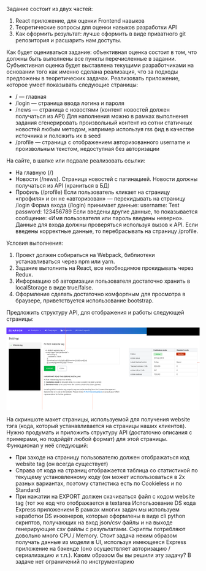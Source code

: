 Задание состоит из двух частей:
1. React приложение, для оценки Frontend навыков
2. Теоретические вопросы для оценки навыков разработки API
3. Как оформить результат: лучше оформить в виде приватного git репозитория и расшарить нам доступы.

Как будет оцениваться задание: объективная оценка состоит в том, что должны быть выполнены все пункты перечисленные в задании. Субъективная оценка будет выставлена текущими разработчиками на основании того как именно сделана реализация, что за подходы предложены в теоретических задачах.
Реализовать приложение, которое умеет показывать следующие страницы:
   * / — главная
   * /login — страница ввода логина и пароля
   * /news — страница с новостями (контент новостей должен получаться из API)
   Для наполнения можно в рамках выполнения задания сгенерировать произвольный контент из сотни статичных новостей любым методом, например используя rss фид в качестве источника и положить их в seed
   * /profile — страница с отображением авторизованного username и произвольным текстом, недоступная без авторизации
   
   На сайте, в шапке или подвале реализовать ссылки:
   * На главную (/)
   * Новости (/news). Страница новостей с пагинацией. Новости должны получаться из API (храниться в БД)
   * Профиль (/profile)
      Если пользователь кликает на страницу «профиля» и он не «авторизован» — перекидывать на страницу /login
      Форма входа (/login) принимает данные:
      username: Test
      password: 123456789
      Если введены другие данные, то показывается сообщение: «Имя пользователя или пароль введены неверно». Данные для входа должны проверяться используя вызов к API.
      Если введены корректные данные, то перебрасывать на страницу /profile.
      
Условия выполнения:
1. Проект должен собираться на Webpack, библиотеки устанавливаться через npm или yarn.
2. Задание выполнить на React, все необходимое прокидывать через Redux.
3. Информацию об авторизации пользователя достаточно хранить в localStorage в
   виде true/false.
4. Оформление сделать достаточно комфортным для просмотра в браузере,
   приветствуется использование bootstrap.
   
Предложить структуру API, для отображения и работы следующей страницы:

![Скриншот](readme.png "Скриншот")
   
На скриншоте макет страницы, используемой для получения website тэга (кода, который устанавливается на страницы наших клиентов). Нужно продумать и приложить структуру API (достаточно описания c примерами, но подойдёт любой формат) для этой страницы.
Функционал у неё следующий:
* При заходе на страницу пользователю должен отображаться код website tag (он
   всегда существует)
* Справа от кода на страниц отображается таблица со статистикой по текущему
   установленному коду (он может использоваться в 2х разных вариантах, поэтому
   статистика есть по Cookieless и по Standard)
* При нажатии на EXPORT должен скачиваться файл с кодом website tag (тот же
   код что отображается в textarea
   Использование DS кода Express приложением
   В рамках многих задач мы используем наработки DS инженеров, которые оформлены в виде cli python скриптов, получающих на вход json/csv файлы и на выходе генерирующие csv файлы с результатами. Скрипты потребляют довольно много CPU / Memory. Стоит задача неким образом получать данные из модели в UI, используя имеющееся Express приложение на бэкенде (оно осуществляет авторизацию / сериализацию и т.п.). Каким образом бы вы решили эту задачу? В задаче нет ограничений по инструментарию
